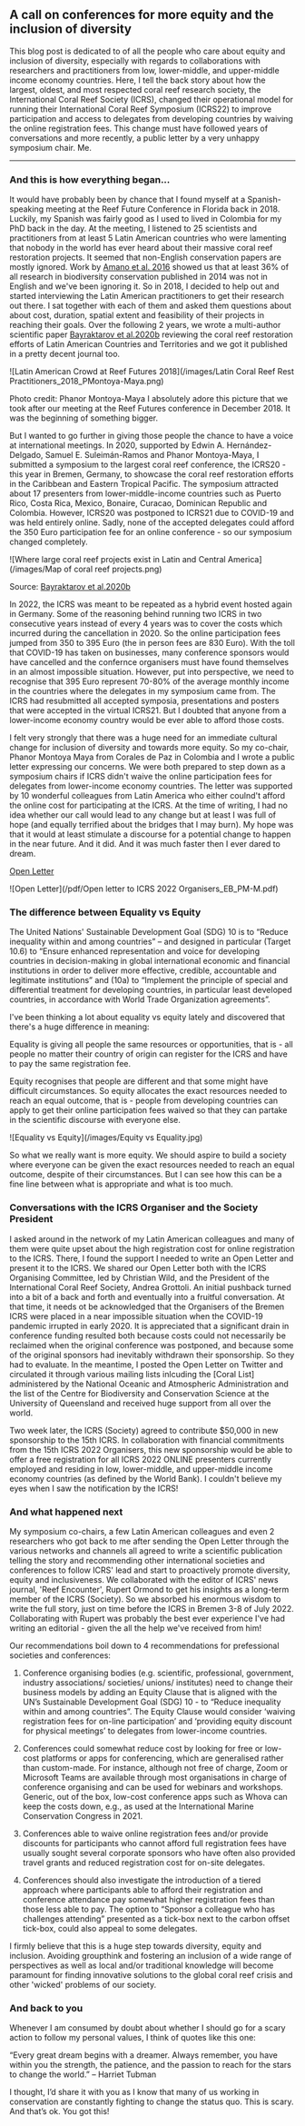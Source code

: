 ## A call on conferences for more equity and the inclusion of diversity

This blog post is dedicated to of all the people who care about equity and inclusion of diversity, especially with regards to collaborations with researchers and practitioners from low, lower-middle, and upper-middle income economy countries. Here, I tell the back story about how the largest, oldest, and most respected coral reef research society, the International Coral Reef Society (ICRS), changed their operational model for running their International Coral Reef Symposium (ICRS22) to improve participation and access to delegates from developing countries by waiving the online registration fees. This change must have followed years of conversations and more recently, a public letter by a very unhappy symposium chair. Me.

---

### And this is how everything began...

It would have probably been by chance that I found myself at a Spanish-speaking meeting at the Reef Future Conference in Florida back in 2018. Luckily, my Spanish was fairly good as I used to lived in Colombia for my PhD back in the day. At the meeting, I listened to 25 scientists and practitioners from at least 5 Latin American countries who were lamenting that nobody in the world has ever heard about their massive coral reef restoration projects. It seemed that non-English conservation papers are mostly ignored. Work by [Amano et al. 2016](https://journals.plos.org/plosbiology/article?id=10.1371/journal.pbio.2000933 "Link to Amano et al. 2016 paper") showed us that at least 36% of all research in biodiversity conservation published in 2014 was not in English and we've been ignoring it. So in 2018, I decided to help out and started interviewing the Latin American practitioners to get their research out there. I sat together with each of them and asked them questions about about cost, duration, spatial extent and feasibility of their projects in reaching their goals. Over the following 2 years, we wrote a multi-author scientific paper [Bayraktarov et al.2020b](https://journals.plos.org/plosone/article?id=10.1371/journal.pone.0228477 "Link to Bayraktarov et al 2020b paper") reviewing the coral reef restoration efforts of Latin American Countries and Territories and we got it published in a pretty decent journal too.

![Latin American Crowd at Reef Futures 2018](/images/Latin Coral Reef Rest Practitioners_2018_PMontoya-Maya.png)

Photo credit: Phanor Montoya-Maya
I absolutely adore this picture that we took after our meeting at the Reef Futures conference in December 2018. It was the beginning of something bigger.
 
But I wanted to go further in giving those people the chance to have a voice at international meetings. In 2020, supported by Edwin A. Hernández-Delgado, Samuel E. Suleimán-Ramos and Phanor Montoya-Maya, I submitted a symposium to the largest coral reef conference, the ICRS20 - this year in Bremen, Germany, to showcase the coral reef restoration efforts in the Caribbean and Eastern Tropical Pacific. The symposium attracted about 17 presenters from lower-middle-income countries such as Puerto Rico, Costa Rica, Mexico, Bonaire, Curacao, Dominican Republic and Colombia. However, ICRS20 was postponed to ICRS21 due to COVID-19 and was held entirely online. Sadly, none of the accepted delegates could afford the 350 Euro participation fee for an online conference - so our symposium changed completely.

![Where large coral reef projects exist in Latin and Central America](/images/Map of coral reef projects.png)

Source: [Bayraktarov et al.2020b](https://journals.plos.org/plosone/article?id=10.1371/journal.pone.0228477 "Link to Bayraktarov et al 2020b paper")
 
In 2022, the ICRS was meant to be repeated as a hybrid event hosted again in Germany. Some of the reasoning behind running two ICRS in two consecutive years instead of every 4 years was to cover the costs which incurred during the cancellation in 2020. So the online participation fees jumped from 350 to 395 Euro (the in person fees are 830 Euro). With the toll that COVID-19 has taken on businesses, many conference sponsors would have cancelled and the confernce organisers must have found themselves in an almost impossible situation. However, put into perspective, we need to recognise that 395 Euro represent 70-80% of the average monthly income in the countries where the delegates in my symposium came from. The ICRS had resubmitted all accepted symposia, presentations and posters that were accepted in the virtual ICRS21. But I doubted that anyone from a lower-income economy country would be ever able to afford those costs.
 
I felt very strongly that there was a huge need for an immediate cultural change for inclusion of diversity and towards more equity. So my co-chair, Phanor Montoya Maya from Corales de Paz in Colombia and I wrote a public letter expressing our concerns. We were both prepared to step down as a symposium chairs if ICRS didn't waive the online participation fees for delegates from lower-income economy countries. The letter was supported by 10 wonderful colleagues from Latin America who either coulnd't afford the online cost for participating at the ICRS. At the time of writing, I had no idea whether our call would lead to any change but at least I was full of hope (and equally terrified about the bridges that I may burn). My hope was that it would at least stimulate a discourse for a potential change to happen in the near future. And it did. And it was much faster then I ever dared to dream.

<a href="ElisaBayra/ElisaBayra.github.io/pdf/Open letter to ICRS 2022 Organisers_EB_PM-M.pdf" target="_blank">Open Letter</a>

![Open Letter](/pdf/Open letter to ICRS 2022 Organisers_EB_PM-M.pdf)

<object data="../pdf/Open letter to ICRS 2022 Organisers_EB_PM-M.pdf" width="1000" height="1000" type='application/pdf'></object>


### The difference between Equality vs Equity
 
The United Nations' Sustainable Development Goal (SDG) 10 is to “Reduce inequality within and among countries” – and designed in particular (Target 10.6) to “Ensure enhanced representation and voice for developing countries in decision-making in global international economic and financial institutions in order to deliver more effective, credible, accountable and legitimate institutions” and (10a) to “Implement the principle of special and differential treatment for developing countries, in particular least developed countries, in accordance with World Trade Organization agreements”. 

I've been thinking a lot about equality vs equity lately and discovered that there's a huge difference in meaning:

Equality is giving all people the same resources or opportunities, that is - all people no matter their country of origin can register for the ICRS and have to pay the same registration fee.

Equity recognises that people are different and that some might have difficult circumstances. So equity allocates the exact resources needed to reach an equal outcome, that is - people from developing countries can apply to get their online participation fees waived so that they can partake in the scientific discourse with everyone else.

![Equality vs Equity](/images/Equity vs Equality.jpg)

So what we really want is more equity. We should aspire to build a society where everyone can be given the exact resources needed to reach an equal outcome, despite of their circumstances. But I can see how this can be a fine line between what is appropriate and what is too much.

### Conversations with the ICRS Organiser and the Society President

I asked around in the network of my Latin American colleagues and many of them were quite upset about the high registration cost for online registration to the ICRS. There, I found the support I needed to write an Open Letter and present it to the ICRS. We shared our Open Letter both with the ICRS Organising Committee, led by Christian Wild, and the President of the International Coral Reef Society, Andrea Grottoli. An initial pushback turned into a bit of a back and forth and eventually into a fruitful conversation. At that time, it needs ot be acknowledged that the Organisers of the Bremen ICRS were placed in a near impossible situation when the COVID-19 pandemic irrupted in early 2020. It is appreciated that a significant drain in conference funding resulted both because costs could not necessarily be reclaimed when the original conference was postponed, and because some of the original sponsors had inevitably withdrawn their sponsorship. So they had to evaluate. In the meantime, I posted the Open Letter on Twitter and circulated it through various mailing lists inlcuding the [Coral List] administered by the National Oceanic and Atmospheric Administration and the list of the Centre for Biodiversity and Conservation Science at the University of Queensland and received huge support from all over the world.

Two week later, the ICRS (Society) agreed to contribute $50,000 in new sponsorship to the 15th ICRS. In collaboration with financial commitments from the 15th ICRS 2022 Organisers, this new sponsorship would be able to offer a free registration for all ICRS 2022 ONLINE presenters currently employed and residing in low, lower-middle, and upper-middle income economy countries (as defined by the World Bank). I couldn't believe my eyes when I saw the notification by the ICRS!

### And what happened next

My symposium co-chairs, a few Latin American colleagues and even 2 researchers who got back to me after sending the Open Letter through the various networks and channels all agreed to write a scientific publication telling the story and recommending other international societies and conferences to follow ICRS' lead and start to proactively promote diversity, equity and inclusiveness. We collaborated with the editor of ICRS' news journal, 'Reef Encounter', Rupert Ormond to get his insights as a long-term member of the ICRS (Society). So we absorbed his enormous wisdom to write the full story, just on time before the ICRS in Bremen 3-8 of July 2022. Collaborating with Rupert was probably the best ever experience I've had writing an editorial - given the all the help we've received from him!

Our recommendations boil down to 4 recommendations for prefessional societies and conferences:
1) Conference organising bodies (e.g. scientific, professional, government, industry associations/ societies/ unions/ institutes) need to change their business models by adding an Equity Clause that is aligned with the UN’s Sustainable Development Goal (SDG) 10 - to “Reduce inequality within and among countries”. The Equity Clause would consider ‘waiving registration fees for on-line participation’ and ‘providing equity discount for physical meetings’ to delegates from lower-income countries. 

2) Conferences could somewhat reduce cost by looking for free or low-cost platforms or apps for conferencing, which are generalised rather than custom-made. For instance, although not free of charge, Zoom or Microsoft Teams are available through most organisations in charge of conference organising and can be used for webinars and workshops. Generic, out of the box, low-cost conference apps such as Whova can keep the costs down, e.g., as used at the International Marine Conservation Congress in 2021. 

3) Conferences able to waive online registration fees and/or provide discounts for participants who cannot afford full registration fees have usually sought several corporate sponsors who have often also provided travel grants and reduced registration cost for on-site delegates. 

4) Conferences should also investigate the introduction of a tiered approach where participants able to afford their registration and conference attendance pay somewhat higher registration fees than those less able to pay. The option to “Sponsor a colleague who has challenges attending” presented as a tick-box next to the carbon offset tick-box, could also appeal to some delegates. 

I firmly believe that this is a huge step towards diversity, equity and inclusion. Avoiding groupthink and fostering an inclusion of a wide range of perspectives as well as local and/or traditional knowledge will become paramount for finding innovative solutions to the global coral reef crisis and other 'wicked' problems of our society. 

### And back to you
Whenever I am consumed by doubt about whether I should go for a scary action to follow my personal values, I think of quotes like this one:
 
“Every great dream begins with a dreamer. Always remember, you have within you the strength, the patience, and the passion to reach for the stars to change the world.” – Harriet Tubman
 
I thought, I’d share it with you as I know that many of us working in conservation are constantly fighting to change the status quo. This is scary. And that’s ok. You got this!
